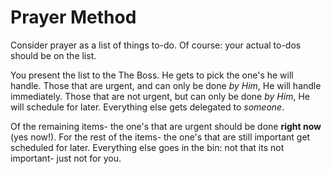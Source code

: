 # Prayer Method

Consider prayer as a list of things to-do.
Of course: your actual to-dos should be on the list.

You present the list to the The Boss.
He gets to pick the one's he will handle.
Those that are urgent, and can only be done _by Him_, He will handle immediately.
Those that are not urgent, but can only be done _by Him_, He will schedule for later.
Everything else gets delegated to _someone_.

Of the remaining items- the one's that are urgent should be done **right now** (yes now!).
For the rest of the items- the one's that are still important get scheduled for later.
Everything else goes in the bin:
not that its not important- just not for you.
